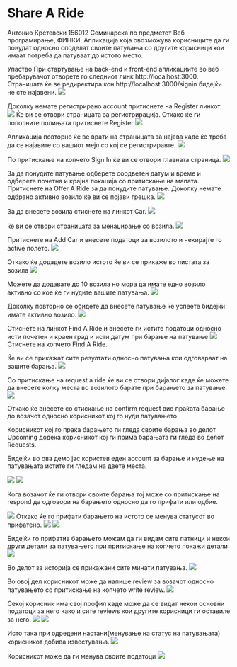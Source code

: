 # Share A Ride

Антонио Крстевски 156012 Семинарска по предметот Веб програмирање, ФИНКИ.
Апликација која овозможува корисниците да ги понудат односно споделат своите
патувања со другите корисници кои имаат потреба да патуваат до истото место.

Упаство
При стартување на back-end и front-end апликациите во веб пребарувачот
отворете го следниот линк http://localhost:3000.
Страницата ќе ве редиректира кон http://localhost:3000/signin
бидејќи не сте најавени. 
![](images/1.png)

Доколку немате регистрирано account притиснете на
Register линкот.
![](images/2.png)
Ќе ви се отвори страницата за регистрирација.
Откако ќе ги пополните полињата притиснете Register
![](images/3.png)

Апликација повторно ќе ве врати на страницата за најава каде ќе треба
да се најавите со вашиот мејл со кој се регистриравте.
![](images/4.png)

По притискање на копчето Sign In ќе ви се отвори главната
страница.
![](images/5.png)

За да понудите патување
одберете соодветен датум и време и одберете почетна и крајна 
локација со притискање на мапата.
Притиснете на Offer A Ride за да понудите патување.
Доколку немате одбрано активно возило ќе ви се појави грешка.
![](images/6.png)

За да внесете возилa стиснете на линкот Car.
![](images/7.png)


ќе ви се отвори страницата за менаџирање со возила.
![](images/8.png)

 
Притиснете на Add Car и внесете податоци за возилото и чекирајте 
го active полето.
![](images/9.png)
 
Откако ќе додадете возило истото ќе ви се прикаже во листата за возила
![](images/10.png)
 
 
Можете да додавате до 10 возила но мора да имате едно возило активно 
со кое ќе ги нудите вашите патувања.
![](images/11.png)


Доколку повторно се обидете да внесете патување ќе успеете бидејќи 
имате активно возило.
![](images/12.png)

Стиснете на линкот Find A Ride и внесете ги истите податоци 
односно исти почетен и краен град и исти датум
при барање на патување
![](images/13.png)
Стиснете на копчето Find A Ride.


Ќе ви се прикажат сите резултати односно патувања кои одговараат на 
вашите барања.
![](images/14.png) 


Со притискање на request a ride ќе ви се отвори дијалог 
каде ќе можете да внесете колку места во возилото барате при 
барањето за патување.
![](images/15.png)

Откако ќе внесете со стискање на confirm request вие праќата барање 
до возачот
односно корисникот кој го нуди патувањето.

Корисникот кој го праќа барањето ги гледа своите 
барања во делот Upcoming додека корисникот
кој ги прима барањата ги гледа во делот 
Requests. 

Бидејќи во ова демо јас користев еден account
за барање и нудење на патувањата истите ги гледам 
на двете места.

![](images/16.png)
![](images/17.png)

Кога возачот ќе ги отвори своите барања тој може 
со притискање на respond да одговори на барањето
односно да го прифати или одбие.

![](images/18.png)
Откако ќе го прифати барањето на истото се менува
статусот во прифатено.
![](images/19.png)
![](images/20.png)

Бидејќи го прифатив барањето можам да ги видам
сите патници и некои други детали за патувањето 
при притискање на копчето покажи детали
![](images/21.png)


Во делот за историја се прикажани сите минати
патувања. 
![](images/22.png)

Во овој дел корисникот може да 
напише review за возачот односно патувањето
со притискање на копчето write review.
![](images/23.png)


Секој корисник има свој профил каде може
да се видат некои основни податоци за него 
како и сите reviews кои другите корисници ги оставиле 
за него.
![](images/24.png)
![](images/25.png)



Исто така при одредени настани(менување на 
статус на патувањата) корисникот добива известувања.
![](images/26.png)


Корисникот може да ги менува своите 
податоци 
![](images/27.png)



 
